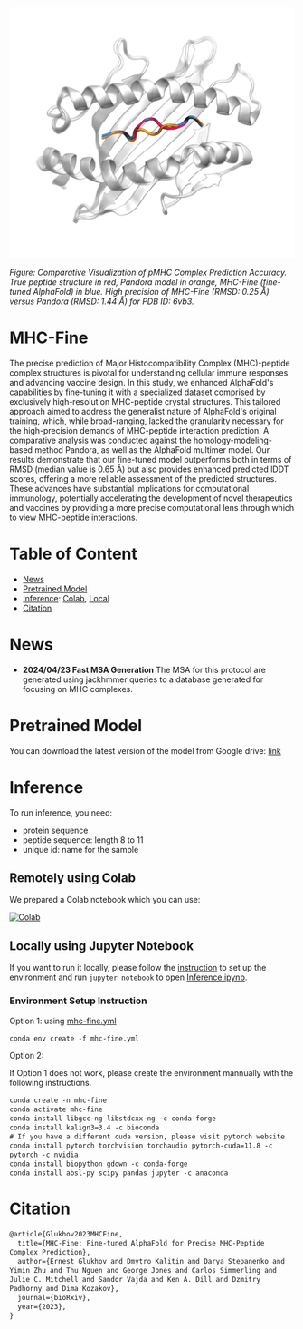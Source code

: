 
![6vb3](./img/6vb3.png)

*Figure: Comparative Visualization of pMHC Complex Prediction Accuracy. True peptide structure in red, Pandora model in orange, MHC-Fine (fine-tuned AlphaFold) in blue. High precision of MHC-Fine (RMSD: 0.25 Å) versus Pandora (RMSD: 1.44 Å) for PDB ID: 6vb3.*

# MHC-Fine

The precise prediction of Major Histocompatibility Complex (MHC)-peptide complex structures is pivotal for understanding cellular immune responses and advancing vaccine design. In this study, we enhanced AlphaFold's capabilities by fine-tuning it with a specialized dataset comprised by exclusively high-resolution MHC-peptide crystal structures. This tailored approach aimed to address the generalist nature of AlphaFold's original training, which, while broad-ranging, lacked the granularity necessary for the high-precision demands of MHC-peptide interaction prediction. A comparative analysis was conducted against the homology-modeling-based method Pandora, as well as the AlphaFold multimer model. Our results demonstrate that our fine-tuned model outperforms both in terms of RMSD (median value is 0.65 Å) but also provides enhanced predicted lDDT scores, offering a more reliable assessment of the predicted structures. These advances have substantial implications for computational immunology, potentially accelerating the development of novel therapeutics and vaccines by providing a more precise computational lens through which to view MHC-peptide interactions.

# Table of Content
- [News](#news)
- [Pretrained Model](#pretrained-model)
- [Inference](#inference): [Colab](#remotely-using-colab), [Local](#locally-using-jupyter-notebook)
- [Citation](#citation)

# News

- **2024/04/23 Fast MSA Generation** The MSA for this protocol are generated using jackhmmer queries to a database generated for focusing on MHC complexes.

# Pretrained Model

You can download the latest version of the model from Google drive: [link](https://drive.google.com/file/d/1gz8uF8DKE0CzyX_WeDGOX7xP69LjpaZT/view?usp=sharing)

# Inference

To run inference, you need:

- protein sequence
- peptide sequence: length 8 to 11
- unique id: name for the sample

## Remotely using Colab

We prepared a Colab notebook which you can use:

[![Colab](https://colab.research.google.com/assets/colab-badge.svg)](https://colab.research.google.com/drive/1psEiqL2A4V28VwVKSlyx-FlHI15ZI-qs)

## Locally using Jupyter Notebook

If you want to run it locally, please follow the [instruction](#environment-setup-instruction) to set up the environment and 
run `jupyter notebook` to open [Inference.ipynb](./Inference.ipynb).

### Environment Setup Instruction

Option 1: using [mhc-fine.yml](mhc-fine.yml)

```
conda env create -f mhc-fine.yml
```

Option 2: 

If Option 1 does not work, please create the environment mannually with the following instructions.

```
conda create -n mhc-fine
conda activate mhc-fine
conda install libgcc-ng libstdcxx-ng -c conda-forge
conda install kalign3=3.4 -c bioconda
# If you have a different cuda version, please visit pytorch website
conda install pytorch torchvision torchaudio pytorch-cuda=11.8 -c pytorch -c nvidia
conda install biopython gdown -c conda-forge
conda install absl-py scipy pandas jupyter -c anaconda
```

# Citation

```
@article{Glukhov2023MHCFine,
  title={MHC-Fine: Fine-tuned AlphaFold for Precise MHC-Peptide Complex Prediction},
  author={Ernest Glukhov and Dmytro Kalitin and Darya Stepanenko and Yimin Zhu and Thu Nguen and George Jones and Carlos Simmerling and Julie C. Mitchell and Sandor Vajda and Ken A. Dill and Dzmitry Padhorny and Dima Kozakov},
  journal={bioRxiv},
  year={2023},
}
```